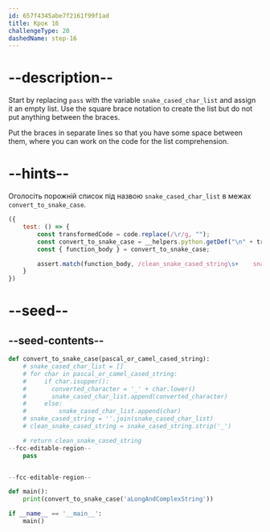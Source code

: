```yaml
---
id: 657f4345abe7f2161f99f1ad
title: Крок 16
challengeType: 20
dashedName: step-16
---
```


# --description--

Start by replacing `pass` with the variable `snake_cased_char_list` and assign it an empty list. Use the square brace notation to create the list but do not put anything between the braces.

Put the braces in separate lines so that you have some space between them, where you can work on the code for the list comprehension.

# --hints--

Оголосіть порожній список під назвою `snake_cased_char_list` в межах `convert_to_snake_case`.

```js
({
    test: () => {
        const transformedCode = code.replace(/\r/g, "");
        const convert_to_snake_case = __helpers.python.getDef("\n" + transformedCode, "convert_to_snake_case");
        const { function_body } = convert_to_snake_case;

        assert.match(function_body, /clean_snake_cased_string\s+    snake_cased_char_list\s*=\s*\[\n*\s*\n*\]/);
    }
})
```

# --seed--

## --seed-contents--

```py
def convert_to_snake_case(pascal_or_camel_cased_string):
    # snake_cased_char_list = []
    # for char in pascal_or_camel_cased_string:
    #     if char.isupper():
    #       converted_character = '_' + char.lower()
    #       snake_cased_char_list.append(converted_character)
    #     else:
    #         snake_cased_char_list.append(char)
    # snake_cased_string = ''.join(snake_cased_char_list)
    # clean_snake_cased_string = snake_cased_string.strip('_')

    # return clean_snake_cased_string
--fcc-editable-region--
    pass


--fcc-editable-region--

def main():
    print(convert_to_snake_case('aLongAndComplexString'))

if __name__ == '__main__':
    main()
```
